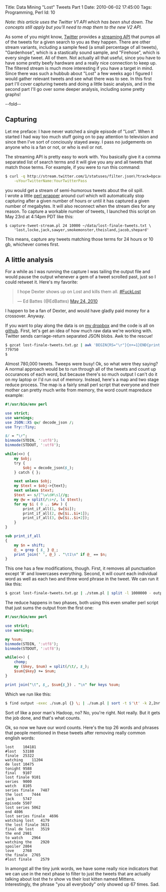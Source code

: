 Title: Data Mining "Lost" Tweets Part 1
Date:  2010-06-02 17:45:00
Tags:  Programming, Perl
Id:    10

[twmine]:  http://gist.github.com/423346
[file]:    http://dl.dropbox.com/u/5193213/lost-finale-tweets.txt.gz
[twmine-capture]: http://gist.github.com/423346#file_capture_tweets.pl
[Twitter]: http://twitter.com
[twapi]:   http://apiwiki.twitter.com/Streaming-API-Documentation

*Note: this article uses the Twitter V1 API which has been shut down. The concepts still apply but you'll need to map them to the new V2 API.*

As some of you might know, [Twitter][] provides a [streaming API][twapi] that pumps all of the tweets for a given search to you as they happen. There are other stream variants, including a sample feed (a small percentage of all tweets), "Gardenhose", which is a stastically sound sample, and "Firehose", which is every single tweet. All of them. Not actually all that useful, since you have to have some pretty beefy hardware and a really nice connection to keep up. The filtered stream is much more interesting if you have a target in mind. Since there was such a hubbub about "Lost" a few weeks ago I figured I would gather relevant tweets and see what there was to see. In this first part I'll cover capturing tweets and doing a little basic analysis, and in the second part I'll go over some deeper analysis, including some pretty graphs!

--fold--

Capturing
---------

Let me preface: I have never watched a single episode of "Lost". When it started I had way too much stuff going on to pay attention to television and since then I've sort of conciously stayed away. I pass no judgements on anyone who is a fan or not, or who is evil or not.

The streaming API is pretty easy to work with. You basically give it a comma separated list of search terms and it will give you any and all tweets that match those terms. For example, if you were to run this command:

```bash
$ curl -q http://stream.twitter.com/1/statuses/filter.json\?track=bpcares \
    -uYourTwitterName:YourTwitterPass
```
    
you would get a stream of semi-humorous tweets about the oil spill.         
I wrote a little [perl wrapper][twmine-capture] around curl which will automatically stop capturing after a given number of hours or until it has captured a given number of megabytes. It will also reconnect when the stream dies for any reason. To capture a workable number of tweets, I launched this script on May 23rd at 4:14pm PDT like this:

```
$ capture-tweet-stream.pl 24 10000 ~/data/lost-finale-tweets.txt \
    'lost,locke,jack,sawyer,smokemonster,theisland,jacob,shepard'
```
        
This means, capture any tweets matching those terms for 24 hours or 10 gb, whichever comes first.

A little analysis
-----------------

For a while as I was running the capture I was tailing the output file and would pause the output whenever a gem of a tweet scrolled past, just so I could retweet it. Here's my favorite:

<blockquote class="twitter-tweet"><p>I hope Dexter shows up on Lost and kills them all. <a href="https://twitter.com/search?q=%23FuckLost&amp;src=hash">#FuckLost</a></p>&mdash; Ed Battes (@EdBattes) <a href="https://twitter.com/EdBattes/statuses/14592099261">May 24, 2010</a></blockquote>
<script async src="//platform.twitter.com/widgets.js" charset="utf-8"></script>

I happen to be a fan of Dexter, and would have gladly paid money for a crossover. Anyway.

If you want to play along the data is on [my dropbox][file] and the code is all on [github][twmine]. First, let's get an idea of how much raw data we're working with. Twitter sends carriage-return separated JSON blobs. Awk to the rescue!

```bash
$ gzcat lost-finale-tweets.txt.gz | awk 'BEGIN{RS="\r"}{n+=1}END{print n}'
779750
$
```

Almost 780,000 tweets. Tweeps were busy! Ok, so what were they saying? A normal approach would be to run through all of the tweets and count up occurances of each word, but because there's so much output I can't do it on my laptop or I'd run out of memory. Instead, here's a map and two stage reduce process. The map is a fairly small perl script that everyone and their mother can pretty much write from memory, the word count mapreduce example:

```perl
#!/usr/bin/env perl

use strict;
use warnings;
use JSON::XS qw/ decode_json /;
use Try::Tiny;

$/ = "\r";
binmode(STDIN, ':utf8');
binmode(STDOUT, ':utf8');

while(<>) {
    my $obj;
    try {
        $obj = decode_json($_);
    } catch { };

    next unless $obj;
    my $text = $obj->{text};
    next unless $text;
    $text =~ s/[^\w\d#\s]//g;
    my @w = split(/\s+/, lc $text);
    for my $i ( 0 .. $#w ) {
        print_if_all(1, $w[$i]);
        print_if_all(2, @w[$i..$i+1]);
        print_if_all(3, @w[$i..$i+2]);
    }
}

sub print_if_all
{
    my $n = shift;
    @_ = grep { $_ } @_;
    print join(' ', @_) . "\t1\n" if @_ == $n;
}
```

This one has a few modifications, though. First, it removes all punctuation except '#' and lowercases everything. Second, it will count each individual word as well as each two and three word phrase in the tweet. We can run it like this:

```bash
$ gzcat lost-finale-tweets.txt.gz | ./stem.pl | split -l 1000000 - output/out.txt
```

The reduce happens in two phases, both using this even smaller perl script that just sums the output from the first one:

```perl
#!/usr/bin/env perl

use strict;
use warnings;

my %sum;
binmode(STDIN, ':utf8');
binmode(STDOUT, ':utf8');

while(<>) {
    chomp;
    my ($key, $num) = split(/\t/, $_);
    $sum{$key} += $num;
}

print join("\t", $_, $sum{$_}) . "\n" for keys %sum;
```

Which we run like this:

```bash
$ find output -exec ./sum.pl {} \; | ./sum.pl | sort -t $'\t' -k 2,2nr > stems.txt
```

Sort of like a poor man's Hadoop, no? No, you're right. Not really. But it gets the job done, and that's what counts.
    
Ok, so now we have our word counts. Here's the top 26 words and phrases that people mentioned in these tweets after removing really common english words:

```text
lost	104181
#lost	53188
finale	25322
watching	11204
de lost	10475
tonight	9588
final	9107
lost finale	9101
series	9000
watch	8105
series finale	7487
the lost	7444
jack	5747
episode	5507
lost series	5062
end	4806
lost series finale	4696
watching lost	4179
the lost finale	3631
final de lost	3519
the end	2981
to watch	2964
watching the	2920
spoiler	2804
love	2768
the finale	2765
#lost finale	2579
```
    
In amongst all the tiny junk words, we have some really nice indicators that we can use in the next phase to filter to just the tweets that are actually talking about lost the tv show vs their lost kitten named Mittens. Interestingly, the phrase "you all everybody" only showed up 67 times. Sad.

